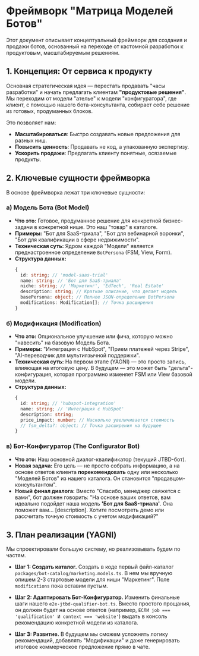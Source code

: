 # Фреймворк "Матрица Моделей Ботов"

Этот документ описывает концептуальный фреймворк для создания и продажи ботов, основанный на переходе от кастомной разработки к продуктовым, масштабируемым решениям.

## 1. Концепция: От сервиса к продукту

Основная стратегическая идея — перестать продавать "часы разработки" и начать предлагать клиентам **"продуктовые решения"**. Мы переходим от модели "ателье" к модели "конфигуратора", где клиент, с помощью нашего бота-консультанта, собирает себе решение из готовых, продуманных блоков.

Это позволяет нам:
- **Масштабироваться**: Быстро создавать новые предложения для разных ниш.
- **Повысить ценность**: Продавать не код, а упакованную экспертизу.
- **Ускорить продажи**: Предлагать клиенту понятные, осязаемые продукты.

## 2. Ключевые сущности фреймворка

В основе фреймворка лежат три ключевые сущности:

### а) Модель Бота (Bot Model)

- **Что это:** Готовое, продуманное решение для конкретной бизнес-задачи в конкретной нише. Это наш "товар" в каталоге.
- **Примеры:** "Бот для SaaS-триала", "Бот для вебинарной воронки", "Бот для квалификации в сфере недвижимости".
- **Техническая суть:** Ядром каждой "Модели" является преднастроенное определение `BotPersona` (FSM, View, Form).
- **Структура данных:**
  ```typescript
  {
    id: string; // 'model-saas-trial'
    name: string; // 'Бот для SaaS-триала'
    niche: string; // 'Маркетинг', 'EdTech', 'Real Estate'
    description: string; // Краткое описание, что делает модель
    basePersona: object; // Полное JSON-определение BotPersona
    modifications: Modification[]; // Точка расширения
  }
  ```

### б) Модификация (Modification)

- **Что это:** Опциональное улучшение или фича, которую можно "навесить" на базовую Модель Бота.
- **Примеры:** "Интеграция с HubSpot", "Прием платежей через Stripe", "AI-переводчик для мультиязычной поддержки".
- **Техническая суть:** На первом этапе (YAGNI) — это просто запись, влияющая на итоговую цену. В будущем — это может быть "дельта"-конфигурация, которая программно изменяет FSM или View базовой модели.
- **Структура данных:**
  ```typescript
  {
    id: string; // 'hubspot-integration'
    name: string; // 'Интеграция с HubSpot'
    description: string;
    price_impact: number; // Насколько увеличивается стоимость
    // fsm_delta?: object; // Точка расширения на будущее
  }
  ```

### в) Бот-Конфигуратор (The Configurator Bot)

- **Что это:** Наш основной диалог-квалификатор (текущий JTBD-бот).
- **Новая задача:** Его цель — не просто собрать информацию, а на основе ответов клиента **порекомендовать** одну или несколько "Моделей Ботов" из нашего каталога. Он становится "продавцом-консультантом".
- **Новый финал диалога:** Вместо "Спасибо, менеджер свяжется с вами", бот должен говорить: "На основе ваших ответов, вам идеально подойдет наша модель **'Бот для SaaS-триала'**. Она поможет вам... [description]. Хотите посмотреть демо или рассчитать точную стоимость с учетом модификаций?"

## 3. План реализации (YAGNI)

Мы спроектировали большую систему, но реализовывать будем по частям.

- **Шаг 1: Создать каталог.** Создать в коде первый файл-каталог `packages/bot-catalog/marketing.models.ts`. В нем мы вручную опишем 2-3 стартовые модели для ниши "Маркетинг". Поле `modifications` пока оставим пустым.

- **Шаг 2: Адаптировать Бот-Конфигуратор.** Изменить финальные шаги нашего `e2e-jtbd-qualifier-bot.ts`. Вместо простого прощания, он должен будет на основе ответов (например, `ЕСЛИ job === 'qualification' И context === 'website'`) выдать в консоль рекомендацию конкретной модели из каталога.

- **Шаг 3: Развитие.** В будущем мы сможем усложнять логику рекомендаций, добавлять "Модификации" и даже генерировать итоговое коммерческое предложение прямо в чате.
